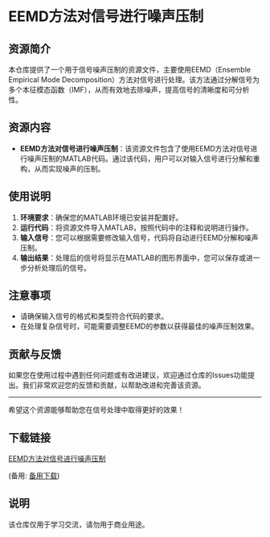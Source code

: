 # EEMD方法对信号进行噪声压制

## 资源简介

本仓库提供了一个用于信号噪声压制的资源文件，主要使用EEMD（Ensemble Empirical Mode Decomposition）方法对信号进行处理。该方法通过分解信号为多个本征模态函数（IMF），从而有效地去除噪声，提高信号的清晰度和可分析性。

## 资源内容

- **EEMD方法对信号进行噪声压制**：该资源文件包含了使用EEMD方法对信号进行噪声压制的MATLAB代码。通过该代码，用户可以对输入信号进行分解和重构，从而实现噪声的压制。

## 使用说明

1. **环境要求**：确保您的MATLAB环境已安装并配置好。
2. **运行代码**：将资源文件导入MATLAB，按照代码中的注释和说明进行操作。
3. **输入信号**：您可以根据需要修改输入信号，代码将自动进行EEMD分解和噪声压制。
4. **输出结果**：处理后的信号将显示在MATLAB的图形界面中，您可以保存或进一步分析处理后的信号。

## 注意事项

- 请确保输入信号的格式和类型符合代码的要求。
- 在处理复杂信号时，可能需要调整EEMD的参数以获得最佳的噪声压制效果。

## 贡献与反馈

如果您在使用过程中遇到任何问题或有改进建议，欢迎通过仓库的Issues功能提出。我们非常欢迎您的反馈和贡献，以帮助改进和完善该资源。

---

希望这个资源能够帮助您在信号处理中取得更好的效果！

## 下载链接
[EEMD方法对信号进行噪声压制](https://pan.quark.cn/s/078b3d4e464d) 

(备用: [备用下载](https://pan.baidu.com/s/1jWCpFNl9LSl87-TiZHqRLg?pwd=1223))

## 说明

该仓库仅用于学习交流，请勿用于商业用途。
